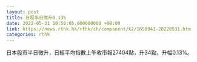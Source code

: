 ```yaml
---
layout: post
title: 日股半日微升0.13%
date: 2022-05-31 10:56:05.000000000 +08:00
link: https://news.rthk.hk/rthk/ch/component/k2/1650941-20220531.htm
categories: rthk
---
```


日本股市半日微升，日經平均指數上午收市報27404點，升34點，升幅0.13%。
